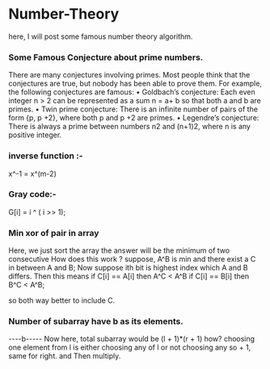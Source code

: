 # Number-Theory
here, I will post some famous number theory algorithm.

### Some Famous Conjecture about prime numbers.

There are many conjectures involving primes. Most people think that the conjectures are true, but nobody has been able to prove them. For example, the
following conjectures are famous:
• Goldbach’s conjecture: Each even integer n > 2 can be represented as a
sum n = a+ b so that both a and b are primes.
• Twin prime conjecture: There is an infinite number of pairs of the form
{p, p +2}, where both p and p +2 are primes.
• Legendre’s conjecture: There is always a prime between numbers n2 and (n+1)2, where n is any positive integer.

### inverse function :-
x^-1 = x^(m-2)



### Gray code:-
G[i] = i ^ ( i >> 1);


### Min xor of pair in array
Here, we just sort the array the answer will be the minimum of two consecutive 
How does this work ? 
suppose, A^B is min and there exist a C in between A and B;
Now suppose ith bit is highest index which A and B differs. 
Then this means if C[i] == A[i] then A^C < A^B
if C[i] == B[i] then B^C < A^B;

so both way better to include C. 

### Number of subarray have b as its elements.

----b-----
Now here, total subarray would be (l + 1)*(r + 1) how?
choosing one element from l is either choosing any of l or not choosing any so + 1, same for right. and Then multiply.

